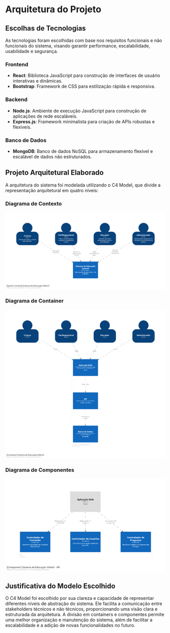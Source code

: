 # Arquitetura do Projeto

## Escolhas de Tecnologias

As tecnologias foram escolhidas com base nos requisitos funcionais e não funcionais do sistema, visando garantir performance, escalabilidade, usabilidade e segurança.

### Frontend
- **React**: Biblioteca JavaScript para construção de interfaces de usuário interativas e dinâmicas.
- **Bootstrap**: Framework de CSS para estilização rápida e responsiva.
  
### Backend
- **Node.js**: Ambiente de execução JavaScript para construção de aplicações de rede escaláveis.
- **Express.js**: Framework minimalista para criação de APIs robustas e flexíveis.
  
### Banco de Dados
- **MongoDB**: Banco de dados NoSQL para armazenamento flexível e escalável de dados não estruturados.

## Projeto Arquitetural Elaborado

A arquitetura do sistema foi modelada utilizando o C4 Model, que divide a representação arquitetural em quatro níveis:

### Diagrama de Contexto

![Diagrama de Contexto](../diagrams/context-diagram.png)

### Diagrama de Container

![Diagrama de Container](../diagrams/container-diagram.png)

### Diagrama de Componentes

![Diagrama de Componentes](../diagrams/component-diagram.png)

## Justificativa do Modelo Escolhido

O C4 Model foi escolhido por sua clareza e capacidade de representar diferentes níveis de abstração do sistema. Ele facilita a comunicação entre stakeholders técnicos e não técnicos, proporcionando uma visão clara e estruturada da arquitetura. A divisão em containers e componentes permite uma melhor organização e manutenção do sistema, além de facilitar a escalabilidade e a adição de novas funcionalidades no futuro.
